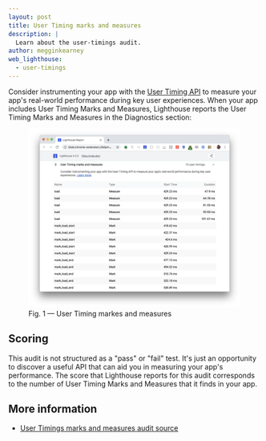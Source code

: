 ```yaml
---
layout: post
title: User Timing marks and measures
description: |
  Learn about the user-timings audit.
author: megginkearney
web_lighthouse:
  - user-timings
---
```


Consider instrumenting your app with the
[User Timing API](https://www.html5rocks.com/en/tutorials/webperformance/usertiming/)
to measure your app's real-world performance during key user experiences.
When your app includes User Timing Marks and Measures, 
Lighthouse reports the User Timing Marks and Measures in the Diagnostics section: 

<figure class="w-figure">
  <img class="w-screenshot w-screenshot--filled" src="user-timings.png" alt="Lighthouse: User Timing marks and measures">
  <figcaption class="w-figcaption">
    Fig. 1 — User Timing markes and measures
  </figcaption>
</figure>

## Scoring

This audit is not structured as a "pass" or "fail" test. It's just an opportunity to discover a useful API that can aid you in measuring your app's performance. The score that Lighthouse reports for this audit corresponds to the number of User Timing Marks and Measures that it finds in your app.

## More information

- [User Timings marks and measures audit source](https://github.com/GoogleChrome/lighthouse/blob/master/lighthouse-core/audits/user-timings.js)